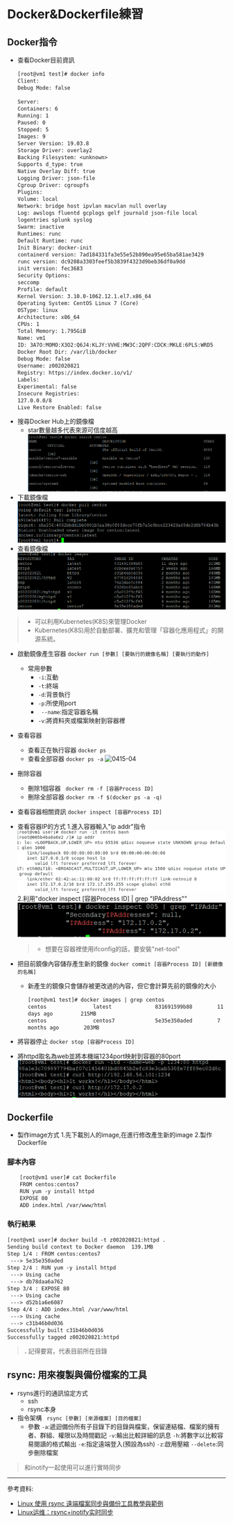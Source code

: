 # Docker&Dockerfile練習
## Docker指令
* 查看Docker目前資訊
    ```
    [root@vm1 test]# docker info
    Client:
    Debug Mode: false

    Server:
    Containers: 6
    Running: 1
    Paused: 0
    Stopped: 5
    Images: 9
    Server Version: 19.03.8
    Storage Driver: overlay2
    Backing Filesystem: <unknown>
    Supports d_type: true
    Native Overlay Diff: true
    Logging Driver: json-file
    Cgroup Driver: cgroupfs
    Plugins:
    Volume: local
    Network: bridge host ipvlan macvlan null overlay
    Log: awslogs fluentd gcplogs gelf journald json-file local logentries splunk syslog
    Swarm: inactive
    Runtimes: runc
    Default Runtime: runc
    Init Binary: docker-init
    containerd version: 7ad184331fa3e55e52b890ea95e65ba581ae3429
    runc version: dc9208a3303feef5b3839f4323d9beb36df0a9dd
    init version: fec3683
    Security Options:
    seccomp
    Profile: default
    Kernel Version: 3.10.0-1062.12.1.el7.x86_64
    Operating System: CentOS Linux 7 (Core)
    OSType: linux
    Architecture: x86_64
    CPUs: 1
    Total Memory: 1.795GiB
    Name: vm1
    ID: 3A7O:MOMO:X3O2:Q6J4:KLJY:VVHE:MW3C:2QPF:CDCK:MKLE:6PLS:WRD5
    Docker Root Dir: /var/lib/docker
    Debug Mode: false
    Username: z002020821
    Registry: https://index.docker.io/v1/
    Labels:
    Experimental: false
    Insecure Registries:
    127.0.0.0/8
    Live Restore Enabled: false
    ```
* 搜尋Docker Hub上的鏡像檔
    * star數量越多代表來源可信度越高
![0415-01](./img/20200415/0415-01.png)
* 下載鏡像檔
![0415-02](./img/20200415/0415-02.png)
* 查看鏡像檔
![0415-03](./img/20200415/0415-03.png)
>* 可以利用Kubernetes(K8S)來管理Docker
>* Kubernetes(K8S)用於自動部署、擴充和管理「容器化應用程式」的開源系統。
* 啟動鏡像產生容器
    ```docker run [參數] [要執行的鏡像名稱] [要執行的動作]```
    * 常用參數
        * `-i`:互動
        * `-t`:終端
        * `-d`:背景執行
        * `-p`:所使用port
        * ` --name`:指定容器名稱
        * `-v`:將資料夾或檔案映射到容器裡 
* 查看容器
    * 查看正在執行容器
    ```docker ps```
    * 查看全部容器
    ```docker ps -a```
![0415-04]()
* 刪除容器
    * 刪除1個容器
    ``` docker rm -f [容器Process ID]```
    * 刪除全部容器
    ```docker rm -f $(docker ps -a -q)```
* 查看容器相關資訊
    ```docker inspect [容器Process ID]```

* 查看容器IP的方式
    1.進入容器輸入"ip addr"指令
    ![0415-05](./img/20200415/0415-05.png)
    2.利用"docker inspect [容器Process ID] | grep "IPAddress"\"
    ![0415-06](./img/20200415/0415-06.png)
    >* 想要在容器裡使用ifconfig的話，要安裝"net-tool" 

* 把目前鏡像內容儲存產生新的鏡像
    ```docker commit [容器Process ID] [新鏡像的名稱]```

    * 新產生的鏡像只會儲存被更改過的內容，但它會計算先前的鏡像的大小

        ```
        [root@vm1 test]# docker images | grep centos
        centos               latest              831691599b88        11 days ago         215MB
        centos               centos7             5e35e350aded        7 months ago        203MB
        ```

* 將容器停止
    ```docker stop [容器Process ID]```
* 將httpd取名為web並將本機端1234port映射到容器的80port
![0415-07](./img/20200415/0415-07.png) 

## Dockerfile
* 製作image方式
    1.先下載別人的image,在進行修改產生新的image
    2.製作Dockerfile
### 腳本內容
```
    [root@vm1 user]# cat Dockerfile
    FROM centos:centos7
    RUN yum -y install httpd
    EXPOSE 80
    ADD index.html /var/www/html
```
### 執行結果

```
[root@vm1 user]# docker build -t z002020821:httpd .
Sending build context to Docker daemon  139.1MB
Step 1/4 : FROM centos:centos7
 ---> 5e35e350aded
Step 2/4 : RUN yum -y install httpd
 ---> Using cache
 ---> db78daa6a762
Step 3/4 : EXPOSE 80
 ---> Using cache
 ---> d52b1a6e6087
Step 4/4 : ADD index.html /var/www/html
 ---> Using cache
 ---> c31b46b0d036
Successfully built c31b46b0d036
Successfully tagged z002020821:httpd
```
> **.** 記得要寫，代表目前所在目錄

## rsync: 用來複製與備份檔案的工具

* rsyns進行的通訊協定方式
    * ssh
    * rsync本身
* 指令架構
    ``` rsync [參數] [來源檔案] [目的檔案]```
    * 參數
        `-a`:遞迴備份所有子目錄下的目錄與檔案，保留連結檔、檔案的擁有者、群組、權限以及時間戳記
        `-v`:輸出比較詳細的訊息
        `-h`:將數字以比較容易閱讀的格式輸出
        `-e`:指定遠端登入(預設為ssh)
        `-z`:啟用壓縮
        `--delete`:同步刪除檔案
> 和inotify一起使用可以進行實時同步

---
參考資料:
* [Linux 使用 rsync 遠端檔案同步與備份工具教學與範例](https://blog.gtwang.org/linux/rsync-local-remote-file-synchronization-commands/)
* [Linux运维：rsync+inotify实时同步](https://segmentfault.com/a/1190000018096553)


